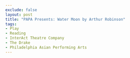 ```yaml
---
exclude: false
layout: post
title: "PAPA Presents: Water Moon by Arthur Robinson"
tags:
- Play
- Reading
- InterAct Theatre Company
- The Drake
- Philadelphia Asian Performing Arts
---
```

